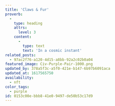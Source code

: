 ```yaml
---
title: 'Claws & Fur'
proverb:
  -
    type: heading
    attrs:
      level: 3
    content:
      -
        type: text
        text: 'In a cosmic instant'
related_posts:
  - 97ac2f76-a120-4d15-a8bb-92a2c02b0a04
featured_image: Civ-Purple-Pair-1000.png
updated_by: 378a5f3c-a5f0-421e-b147-6b97b6091aca
updated_at: 1617565750
availability:
  - nft
color_tags:
  - purple
id: 0153c00e-bbb8-41e0-9497-de50b53c17d9
---
```

